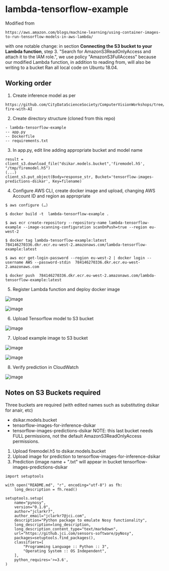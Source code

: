 # lambda-tensorflow-example
Modified from 
```
https://aws.amazon.com/blogs/machine-learning/using-container-images-to-run-tensorflow-models-in-aws-lambda/  
```
with one notable change: in section **Connecting the S3 bucket to your Lambda function**, step 3. "Search for AmazonS3ReadOnlyAccess and attach it to the IAM role.", we use policy "AmazonS3FullAccess" because our modified Lambda function, in addition to reading from, will also be writing to a bucket
Ran all local code on Ubuntu 18.04.

## Working order
1. Create inference model as per
```
https://github.com/CityDataScienceSociety/ComputerVisionWorkshops/tree/main/detect-fire-with-AI
```
2. Create directory structure (cloned from this repo)
```
- lambda-tensorflow-example
-- app.py
-- Dockerfile
-- requirements.txt
```
3. In app.py, edit line adding appropriate bucket and model name
```
result = client_s3.download_file("dsikar.models.bucket",'firemodel.h5', "/tmp/firemodel.h5")
(...)
client_s3.put_object(Body=response_str, Bucket='tensorflow-images-predictions-dsikar', Key=filename)
```

4. Configure AWS CLI, create docker image and upload, changing AWS Account ID and region as appropriate
```
$ aws configure (…)

$ docker build -t  lambda-tensorflow-example .

$ aws ecr create-repository --repository-name lambda-tensorflow-example --image-scanning-configuration scanOnPush=true --region eu-west-2

$ docker tag lambda-tensorflow-example:latest  784146270336.dkr.ecr.eu-west-2.amazonaws.com/lambda-tensorflow-example:latest

$ aws ecr get-login-password --region eu-west-2 | docker login --username AWS --password-stdin  784146270336.dkr.ecr.eu-west-2.amazonaws.com

$ docker push  784146270336.dkr.ecr.eu-west-2.amazonaws.com/lambda-tensorflow-example:latest

```
5. Register Lambda function and deploy docker image

![image](https://user-images.githubusercontent.com/232522/124463576-fe80a080-dd8a-11eb-9a39-faf82c7b8c8f.png)

![image](https://user-images.githubusercontent.com/232522/124463678-24a64080-dd8b-11eb-84f6-defb26534834.png)

6. Upload Tensorflow model to S3 bucket

![image](https://user-images.githubusercontent.com/232522/124464158-bd3cc080-dd8b-11eb-97e8-c914769b27d7.png)

7. Upload example image to S3 bucket

![image](https://user-images.githubusercontent.com/232522/124464054-9c746b00-dd8b-11eb-9c75-06c92a857523.png)

![image](https://user-images.githubusercontent.com/232522/124465833-cb8bdc00-dd8d-11eb-8a40-44f9e79e0885.png)

8. Verify prediction in CloudWatch

![image](https://user-images.githubusercontent.com/232522/124464371-0856d380-dd8c-11eb-85ce-54ce3e630b99.png)


## Notes on S3 Buckets required

Three buckets are required (with edited names such as substituting dsikar for anair, etc)

* dsikar.models.bucket	
* tensorflow-images-for-inference-dsikar	
* tensorflow-images-predictions-dsikar
NOTE: this last bucket needs FULL permissions, not the default AmazonS3ReadOnlyAccess permissions.

1. Upload firemodel.h5 to dsikar.models.bucket
2. Upload image for prediction to tensorflow-images-for-inference-dsikar
3. Prediction (image name + ".txt" will appear in bucket tensorflow-images-predictions-dsikar

```
import setuptools

with open("README.md", "r", encoding="utf-8") as fh:
    long_description = fh.read()

setuptools.setup(
    name="pynosy",
    version="0.1.0",
    author="jclarkr7",
    author_email="jclarkr7@jci.com",
    description="Python package to emulate Nosy functionality",
    long_description=long_description,
    long_description_content_type="text/markdown",
    url="https://github.jci.com/sensors-software/pyNosy",
    packages=setuptools.find_packages(),
    classifiers=[
        "Programming Language :: Python :: 3",
        "Operating System :: OS Independent",
    ],
    python_requires='>=3.6',
)
```


